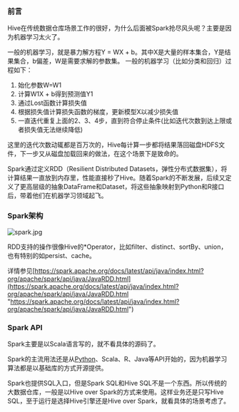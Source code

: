 ### 前言
Hive在传统数据仓库场景工作的很好，为什么后面被Spark抢尽风头呢？主要是因为机器学习太火了。

一般的机器学习，就是暴力解方程Y = WX + b。其中X是大量的样本集合，Y是结果集合，b偏差，W是需要求解的参数集。
一般的机器学习（比如分类和回归）过程如下：
1. 始化参数W=W1
2. 计算W1X + b得到预测值Y1
3. 通过Lost函数计算损失值
4. 根据损失值计算损失函数的梯度，更新模型X以减少损失值
5. 一直迭代重复上面的2、3、4步，直到符合停止条件(比如迭代次数到达上限或者损失值无法继续降低)

这里的迭代次数动辄都是百万次的，Hive每计算一步都将结果落回磁盘HDFS文件，下一步又从磁盘加载回来的做法，在这个场景下是致命的。

Spark通过定义RDD（Resilient Distributed Datasets，弹性分布式数据集），将计算结果一直放到内存里，性能直接秒了Hive。随着Spark的不断发展，后续又定义了更高层级的抽象DataFrame和Dataset，将这些抽象映射到Python和R接口后，带着他们在机器学习领域起飞。

### Spark架构
![spark.jpg](https://ping666.com/wp-content/uploads/2024/09/spark.jpg "spark.jpg")

RDD支持的操作很像Hive的*Operator，比如filter、distinct、sortBy、union，也有特别的如persist、cache。

详情参见[https://spark.apache.org/docs/latest/api/java/index.html?org/apache/spark/api/java/JavaRDD.html](https://spark.apache.org/docs/latest/api/java/index.html?org/apache/spark/api/java/JavaRDD.html "https://spark.apache.org/docs/latest/api/java/index.html?org/apache/spark/api/java/JavaRDD.html")

### Spark API
Spark主要是以Scala语言写的，就不看具体的源码了。

Spark的主流用法还是从[Python](https://archive.apache.org/dist/spark/docs/3.0.0/api/python/index.html "Python")、Scala、R、Java等API开始的，因为机器学习算法都是以基础库的方式开源提供。

Spark也提供SQL入口，但是Spark SQL和Hive SQL不是一个东西。所以传统的大数据仓库，一般是以Hive over Spark的方式来使用。这样业务还是只写Hive SQL，至于运行是选择Hive引擎还是Hive over Spark，就看具体的场景考虑了。

